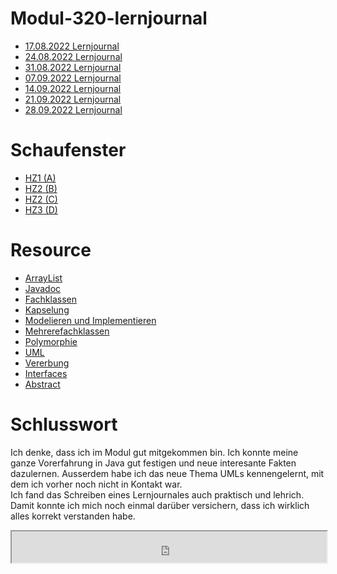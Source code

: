 # Modul-320-lernjournal

- [17.08.2022 Lernjournal](./src/17.08.2022/lernjournal.md)
- [24.08.2022 Lernjournal](./src/24.08.2022/lernjournal.md)
- [31.08.2022 Lernjournal](./src/31.08.2022/lernjournal.md)
- [07.09.2022 Lernjournal](./src/07.09.2022/lernjournal.md)
- [14.09.2022 Lernjournal](./src/14.09.2022/lernjournal.md)
- [21.09.2022 Lernjournal](./src/21.09.2022/lernjournal.md)
- [28.09.2022 Lernjournal](./src/28.09.2022/lernjournal.md)

# Schaufenster 
- [HZ1 (A)](./src/schaufenster/HZ1.md)
- [HZ2 (B)](./src/schaufenster/HZ2.md)
- [HZ2 (C)](./src/schaufenster/HZ3.md)
- [HZ3 (D)](./src/schaufenster/HZ4.md)
 
# Resource 
- [ArrayList](./src/resources/arraylist/)
- [Javadoc](./src/resources/javadoc/)
- [Fachklassen](./src/resources/fachklassen/)
- [Kapselung](./src/resources/kapselung/)
- [Modelieren und Implementieren](./src/resources/mandi/)
- [Mehrerefachklassen](./src/resources/mehrereFachklassen/)
- [Polymorphie](./src/resources/polymorphie/)
- [UML](./src/resources/uml/)
- [Vererbung](./src/resources/vererbung/)
- [Interfaces](./src/resources/interfaces/)
- [Abstract](./src/resources/abstract/)

# Schlusswort
Ich denke, dass ich im Modul gut mitgekommen bin. Ich konnte meine ganze Vorerfahrung in Java gut festigen und neue interesante Fakten dazulernen. Ausserdem habe ich das neue Thema UMLs kennengelernt, mit dem ich vorher noch nicht in Kontakt war. 
<br/>
Ich fand das Schreiben eines Lernjournales auch praktisch und lehrich. Damit konnte ich mich noch einmal darüber versichern, dass ich wirklich alles korrekt verstanden habe.

<iframe height="50rem" width="100%" src="https://www.stackoverflow.com" title="W3Schools Free Online Web Tutorials"></iframe>

